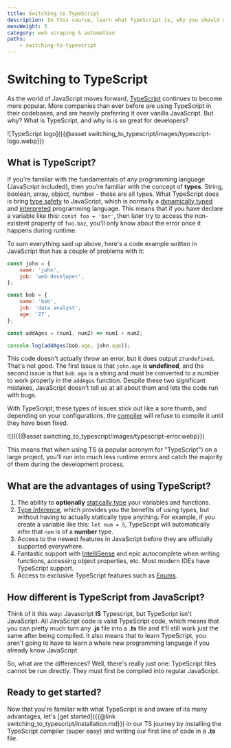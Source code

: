 ```yaml
---
title: Switching to TypeScript
description: In this course, learn what TypeScript is, why you should use it instead of vanilla JavaScript, and how to start using it in your own projects.
menuWeight: 5
category: web scraping & automation
paths:
    - switching-to-typescript
---
```


# [](#switching-to-typescript) Switching to TypeScript

As the world of JavaScript moves forward, [TypeScript](https://www.typescriptlang.org/) continues to become more popular. More companies than ever before are using TypeScript in their codebases, and are heavily preferring it over vanilla JavaScript. But why? What is TypeScript, and why is is so great for developers?

![TypeScript logo]({{@asset switching_to_typescript/images/typescript-logo.webp}})

## [](#what-is-typescript) What is TypeScript?

If you're familiar with the fundamentals of any programming language (JavaScript included), then you're familiar with the concept of **types**. String, boolean, array, object, number - these are all types. What TypeScript does is bring [type safety](https://en.wikipedia.org/wiki/Type_safety) to JavaScript, which is normally a [dynamically typed](https://developer.mozilla.org/en-US/docs/Glossary/Dynamic_typing) and [interpreted](https://www.geeksforgeeks.org/difference-between-compiled-and-interpreted-language/) programming language. This means that if you have declare a variable like this: `const foo = 'bar'`, then later try to access the non-existent property of `foo.baz`, you'll only know about the error once it happens during runtime.

To sum everything said up above, here's a code example written in JavaScript that has a couple of problems with it:

```JavaScript
const john = {
    name: 'john',
    job: 'web developer',
};

const bob = {
    name: 'bob',
    job: 'data analyst',
    age: '27',
};

const addAges = (num1, num2) => num1 + num2;

console.log(addAges(bob.age, john.age));
```

This code doesn't actually throw an error, but it does output `27undefined`. That's not good. The first issue is that `john.age` is **undefined**, and the second issue is that `bob.age` is a string and must be converted to a number to work properly in the `addAges` function. Despite these two significant mistakes, JavaScript doesn't tell us at all about them and lets the code run with bugs.

With TypeScript, these types of issues stick out like a sore thumb, and depending on your configurations, the [compiler](https://www.techtarget.com/whatis/definition/compiler#:~:text=A%20compiler%20is%20a%20special,as%20Java%20or%20C%2B%2B.) will refuse to compile it until they have been fixed.

![]({{@asset switching_to_typescript/images/typescript-error.webp}})

This means that when using TS (a popular acronym for "TypeScript") on a large project, you'll run into much less runtime errors and catch the majority of them during the development process.

## [](#advantages-of-typescript) What are the advantages of using TypeScript?

1. The ability to **optionally** [statically type](https://developer.mozilla.org/en-US/docs/Glossary/Static_typing) your variables and functions.
2. [Type Inference](https://www.typescriptlang.org/docs/handbook/type-inference.html), which provides you the benefits of using types, but without having to actually statically type anything. For example, if you create a variable like this: `let num = 5`, TypeScript will automatically infer that `num` is of a **number** type.
3. Access to the newest features in JavaScript before they are officially supported everywhere.
4. Fantastic support with [IntelliSense](https://en.wikipedia.org/wiki/Intelligent_code_completion) and epic autocomplete when writing functions, accessing object properties, etc. Most modern IDEs have TypeScript support.
5. Access to exclusive TypeScript features such as [Enums](https://www.typescriptlang.org/docs/handbook/enums.html).
<!-- and [Decorators](https://www.typescriptlang.org/docs/handbook/decorators.html). -->

## [](#how-different-is-it) How different is TypeScript from JavaScript?

Think of it this way: Javascript **IS** Typescript, but TypeScript isn't JavaScript. All JavaScript code is valid TypeScript code, which means that you can pretty much turn any **.js** file into a **.ts** file and it'll still work just the same after being compiled. It also means that to learn TypeScript, you aren't going to have to learn a whole new programming language if you already know JavaScript.

So, what are the differences? Well, there's really just one: TypeScript files cannot be run directly. They must first be compiled into regular JavaScript.

## [](#first) Ready to get started?

Now that you're familiar with what TypeScript is and aware of its many advantages, let's [get started]({{@link switching_to_typescript/installation.md}}) in our TS journey by installing the TypeScript compiler (super easy) and writing our first line of code in a **.ts** file.
